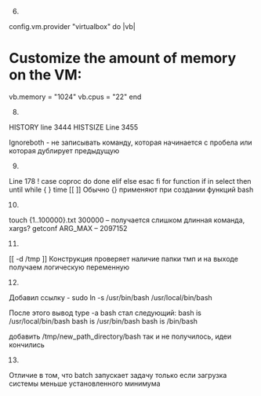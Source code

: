 
6.
config.vm.provider "virtualbox" do |vb|
# Customize the amount of memory on the VM:
vb.memory = "1024"
vb.cpus = "22"
end




8.
HISTORY
line 3444
HISTSIZE
Line 3455


Ignoreboth - не записывать команду, которая начинается с пробела или которая дублирует предыдущую

9.
Line 178
       !  case  coproc  do done elif else esac fi for function if in select then until while { }
       time [[ ]]
Обычно {} применяют при создании функций bash



10.
touch {1..100000}.txt
300000 – получается слишком длинная команда, xargs?
getconf ARG_MAX – 2097152


11.
[[ -d /tmp ]]
Конструкция проверяет наличие папки тмп и на выходе получаем логическую переменную



12.
Добавил ссылку - sudo ln -s /usr/bin/bash /usr/local/bin/bash

После этого вывод type -a bash стал следующий:
bash is /usr/local/bin/bash
bash is /usr/bin/bash
bash is /bin/bash

добавить /tmp/new_path_directory/bash так и не получилось, идеи кончились



13.
Отличие в том, что batch запускает задачу только если загрузка системы меньше установленного минимума

